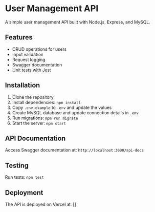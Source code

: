 # User Management API

A simple user management API built with Node.js, Express, and MySQL.

## Features

- CRUD operations for users
- Input validation
- Request logging
- Swagger documentation
- Unit tests with Jest

## Installation

1. Clone the repository
2. Install dependencies: `npm install`
3. Copy `.env.example` to `.env` and update the values
4. Create MySQL database and update connection details in `.env`
5. Run migrations: `npm run migrate`
6. Start the server: `npm start`

## API Documentation

Access Swagger documentation at: `http://localhost:3000/api-docs`

## Testing

Run tests: `npm test`

## Deployment

The API is deployed on Vercel at: []
